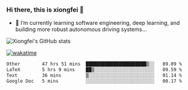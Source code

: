 ### Hi there, this is xiongfei 👋


- 🌱 I’m currently learning software engineering, deep learning, and building more robust autonomous driving systems...

<!--
**X1on9f31/X1on9f31** is a ✨ _special_ ✨ repository because its `README.md` (this file) appears on your GitHub profile.
Here are some ideas to get you started:
-->

![Xiongfei's GitHub stats](https://github-readme-stats.vercel.app/api?username=X1on9f31)


[![wakatime](https://wakatime.com/badge/user/9e8d5516-d162-43e7-9563-87295d455a71.svg)](https://wakatime.com/@9e8d5516-d162-43e7-9563-87295d455a71)

<!--START_SECTION:waka-->

```txt
Other        47 hrs 51 mins  ██████████████████████▒░░   89.09 %
LaTeX        5 hrs 9 mins    ██▒░░░░░░░░░░░░░░░░░░░░░░   09.59 %
Text         36 mins         ▒░░░░░░░░░░░░░░░░░░░░░░░░   01.14 %
Google Doc   5 mins          ░░░░░░░░░░░░░░░░░░░░░░░░░   00.17 %
```

<!--END_SECTION:waka-->

